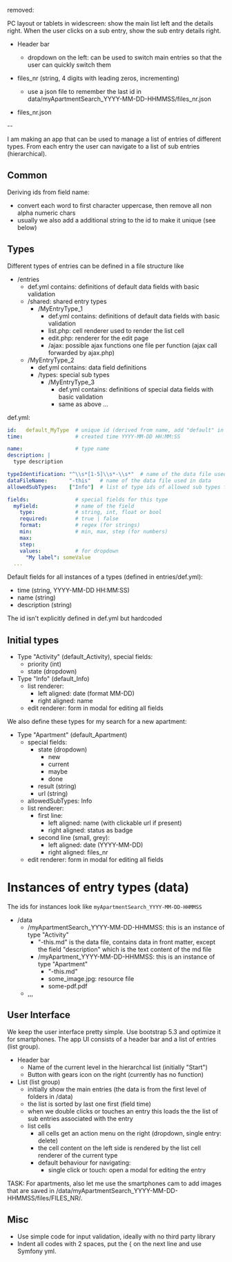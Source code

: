 
removed:

PC layout or tablets in widescreen: show the main list left and the details right. When the user clicks on a sub entry, show the sub entry details right.

- Header bar
  - dropdown on the left: can be used to switch main entries so that the user can quickly switch them

- files_nr (string, 4 digits with leading zeros, incrementing)
  - use a json file to remember the last id in data/myApartmentSearch_YYYY-MM-DD-HHMMSS/files_nr.json
- files_nr.json

 --

I am making an app that can be used to manage a list of entries of different types. From each entry the user can navigate to a list of sub entries (hierarchical).

## Common

Deriving ids from field name:

- convert each word to first character uppercase, then remove all non alpha numeric chars
- usually we also add a additional string to the id to make it unique (see below)

## Types

Different types of entries can be defined in a file structure like

- /entries
  - def.yml contains: definitions of default data fields with basic validation
  - /shared: shared entry types
    - /MyEntryType_1
      - def.yml contains: definitions of default data fields with basic validation
      - list.php: cell renderer used to render the list cell
      - edit.php: renderer for the edit page
      - /ajax: possible ajax functions one file per function (ajax call forwarded by ajax.php)
  - /MyEntryType_2
    - def.yml contains: data field definitions
    - /types: special sub types
      - /MyEntryType_3
        - def.yml contains: definitions of special data fields with basic validation
        - same as above ...

def.yml:

```yml
id:   default_MyType  # unique id (derived from name, add "default" in front which is currently the only user)
time:                 # created time YYYY-MM-DD HH:MM:SS

name:                 # type name
description: |
  type description

typeIdentification: "^\\s*[1-5]\\s*-\\s*"  # name of the data file used in data
dataFileName:       "-this"   # name of the data file used in data
allowedSubTypes:    ["Info"]  # list of type ids of allowed sub types for the list

fields:               # special fields for this type
  myField:            # name of the field
    type:             # string, int, float or bool
    required:         # true | false
    format:           # regex (for strings)
    min:              # min, max, step (for numbers)
    max: 
    step: 
    values:           # for dropdown
      "My label": someValue 
  ...
```

Default fields for all instances of a types (defined in entries/def.yml):

- time (string, YYYY-MM-DD HH:MM:SS)
- name (string)
- description (string)

The id isn't explicitly defined in def.yml but hardcoded

## Initial types

- Type "Activity" (default_Activity), special fields:
  - priority (int)
  - state (dropdown)
- Type "Info" (default_Info)
  - list renderer:
    - left aligned:  date (format MM-DD)
    - right aligned: name
  - edit renderer: form in modal for editing all fields

We also define these types for my search for a new apartment:

- Type "Apartment" (default_Apartment)
  - special fields:
    - state (dropdown)
      - new
      - current
      - maybe
      - done
    - result (string)
    - url (string)
  - allowedSubTypes: Info
  - list renderer:
    - first line:
      - left aligned:  name (with clickable url if present) 
      - right aligned: status as badge 
    - second line (small, grey):
      - left aligned:  date (YYYY-MM-DD)
      - right aligned: files_nr 
  - edit renderer: form in modal for editing all fields

# Instances of entry types (data)

The ids for instances look like `myApartmentSearch_YYYY-MM-DD-HHMMSS`

- /data
  - /myApartmentSearch_YYYY-MM-DD-HHMMSS: this is an instance of type "Activity"
    - "-this.md" is the data file, contains data in front matter, except the
      field "description" which is the text content of the md file
    - /myApartment_YYYY-MM-DD-HHMMSS: this is an instance of type "Apartment"
      - "-this.md"
      - some_image.jpg: resource file
      - some-pdf.pdf
  - ,,,

## User Interface

We keep the user interface pretty simple. Use bootstrap 5.3 and optimize it for smartphones. The app UI consists of a header bar and a list of entries (list group).

- Header bar
  - Name of the current level in the hierarchcal list (initially "Start")
  - Button with gears icon on the right (currently has no function)
- List (list group)
  - initially show the main entries (the data is from the first level of folders in /data)
  - the list is sorted by last one first (field time)
  - when we double clicks or touches an entry this loads the the list of sub entries associated with the entry
  - list cells
    - all cells get an action menu on the right (dropdown, single entry: delete)
    - the cell content on the left side is rendered by the list cell renderer of the current type
    - default behaviour for navigating:
      - single click or touch: open a modal for editing the entry

TASK: For apartments, also let me use the smartphones cam to add images that are saved in /data/myApartmentSearch_YYYY-MM-DD-HHMMSS/files/FILES_NR/.

## Misc

- Use simple code for input validation, ideally with no third party library
- Indent all codes with 2 spaces, put the { on the next line and use Symfony yml.
